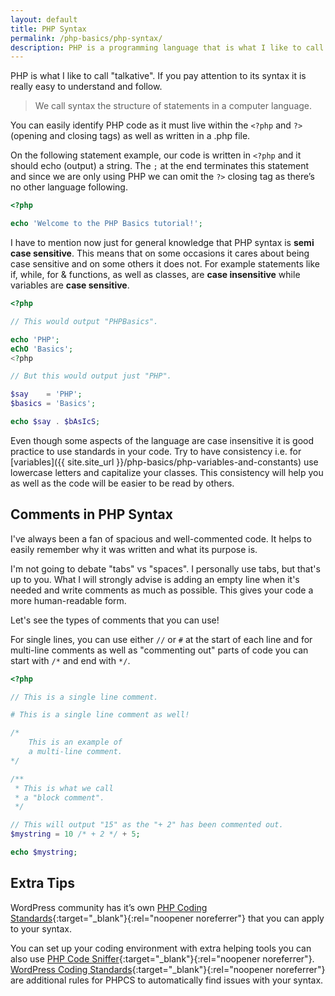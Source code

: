 ```yaml
---
layout: default
title: PHP Syntax
permalink: /php-basics/php-syntax/
description: PHP is a programming language that is what I like to call &quot;talkative&quot; by itself so if you pay attention to its syntax it is really easy to understand.
---
```

PHP is what I like to call "talkative". If you pay attention to its syntax it is really easy to understand and follow.

> We call syntax the structure of statements in a computer language.

You can easily identify PHP code as it must live within the `<?php` and `?>` (opening and closing tags) as well as written in a .php file.

On the following statement example, our code is written in `<?php` and it should echo (output) a string. The `;` at the end terminates this statement and since we are only using PHP we can omit the `?>` closing tag as there’s no other language following.

```php
<?php

echo 'Welcome to the PHP Basics tutorial!';
```

I have to mention now just for general knowledge that PHP syntax is **semi case sensitive**. This means that on some occasions it cares about being case sensitive and on some others it does not. For example statements like if, while, for & functions, as well as classes, are **case insensitive** while variables are **case sensitive**.

```php
<?php

// This would output "PHPBasics".

echo 'PHP';
eChO 'Basics';
<?php

// But this would output just "PHP".

$say    = 'PHP';
$basics = 'Basics';

echo $say . $bAsIcS;
```

Even though some aspects of the language are case insensitive it is good practice to use standards in your code. Try to have consistency i.e. for [variables]({{ site.site_url }}/php-basics/php-variables-and-constants) use lowercase letters and capitalize your classes. This consistency will help you as well as the code will be easier to be read by others.

## Comments in PHP Syntax

I've always been a fan of spacious and well-commented code. It helps to easily remember why it was written and what its purpose is.

I'm not going to debate "tabs" vs "spaces". I personally use tabs, but that's up to you. What I will strongly advise is adding an empty line when it's needed and write comments as much as possible. This gives your code a more human-readable form.

Let's see the types of comments that you can use!

For single lines, you can use either `//` or `#` at the start of each line and for multi-line comments as well as "commenting out" parts of code you can start with `/*` and end with `*/`.


```php
<?php

// This is a single line comment.

# This is a single line comment as well!

/*
    This is an example of
    a multi-line comment.
*/

/**
 * This is what we call
 * a "block comment".
 */

// This will output "15" as the "+ 2" has been commented out.
$mystring = 10 /* + 2 */ + 5;

echo $mystring;
```

## Extra Tips

WordPress community has it’s own [PHP Coding Standards](https://developer.wordpress.org/coding-standards/wordpress-coding-standards/php/){:target="_blank"}{:rel="noopener noreferrer"} that you can apply to your syntax.

You can set up your coding environment with extra helping tools you can also use [PHP Code Sniffer](https://github.com/squizlabs/PHP_CodeSniffer){:target="_blank"}{:rel="noopener noreferrer"}. [WordPress Coding Standards](https://github.com/WordPress/WordPress-Coding-Standards){:target="_blank"}{:rel="noopener noreferrer"} are additional rules for PHPCS to automatically find issues with your syntax.